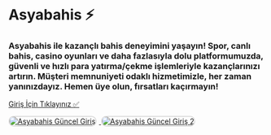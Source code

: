 <h1>Asyabahis ⚡️</h1>
<h3>Asyabahis ile kazançlı bahis deneyimini yaşayın! Spor, canlı bahis, casino oyunları ve daha fazlasıyla dolu platformumuzda, güvenli ve hızlı para yatırma/çekme işlemleriyle kazançlarınızı artırın. Müşteri memnuniyeti odaklı hizmetimizle, her zaman yanınızdayız. Hemen üye olun, fırsatları kaçırmayın!</h3>

<p>
    <a href="https://denemebonusuu.site/">Giriş İçin Tıklayınız ✅</a>
</p>

<a href="https://denemebonusuu.site/" title="Asyabahis Güncel Giriş">
    <img src="https://i.ibb.co/YjtLwQ8/cats.jpg" alt="Asyabahis Güncel Giriş" style="max-width: 48%; border: 2px solid #ddd; border-radius: 10px; margin-right: 1%;">
</a>
<a href="https://denemebonusuu.site/" title="Asyabahis Güncel Giriş">
    <img src="https://i.ibb.co/VHdrjnQ/df.jpg" alt="Asyabahis Güncel Giriş 2" style="max-width: 48%; border: 2px solid #ddd; border-radius: 10px;">
</a>
